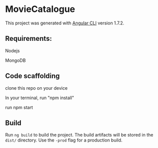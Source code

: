 # MovieCatalogue

This project was generated with [Angular CLI](https://github.com/angular/angular-cli) version 1.7.2.

## Requirements:

Nodejs

MongoDB

## Code scaffolding
clone this repo on your device

In your terminal, run "npm install"

run  npm start
## Build

Run `ng build` to build the project. The build artifacts will be stored in the `dist/` directory. Use the `-prod` flag for a production build.

